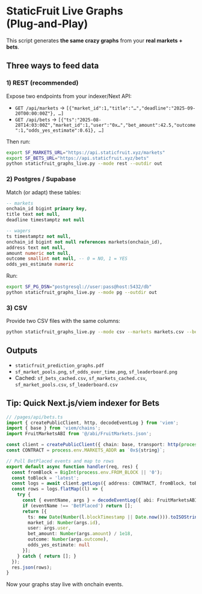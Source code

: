 # StaticFruit Live Graphs (Plug‑and‑Play)

This script generates **the same crazy graphs** from your **real markets + bets**.

## Three ways to feed data

### 1) REST (recommended)
Expose two endpoints from your indexer/Next API:
- `GET /api/markets` → `[{"market_id":1,"title":"…","deadline":"2025-09-20T00:00:00Z"}, …]`
- `GET /api/bets` → `[{"ts":"2025-08-28T14:03:00Z","market_id":1,"user":"0x…","bet_amount":42.5,"outcome":1,"odds_yes_estimate":0.61}, …]`

Then run:
```bash
export SF_MARKETS_URL="https://api.staticfruit.xyz/markets"
export SF_BETS_URL="https://api.staticfruit.xyz/bets"
python staticfruit_graphs_live.py --mode rest --outdir out
```

### 2) Postgres / Supabase
Match (or adapt) these tables:
```sql
-- markets
onchain_id bigint primary key,
title text not null,
deadline timestamptz not null

-- wagers
ts timestamptz not null,
onchain_id bigint not null references markets(onchain_id),
address text not null,
amount numeric not null,
outcome smallint not null, -- 0 = NO, 1 = YES
odds_yes_estimate numeric
```
Run:
```bash
export SF_PG_DSN="postgresql://user:pass@host:5432/db"
python staticfruit_graphs_live.py --mode pg --outdir out
```

### 3) CSV
Provide two CSV files with the same columns:
```bash
python staticfruit_graphs_live.py --mode csv --markets markets.csv --bets bets.csv --outdir out
```

## Outputs
- `staticfruit_prediction_graphs.pdf`
- `sf_market_pools.png`, `sf_odds_over_time.png`, `sf_leaderboard.png`
- Cached: `sf_bets_cached.csv`, `sf_markets_cached.csv`, `sf_market_pools.csv`, `sf_leaderboard.csv`

## Tip: Quick Next.js/viem indexer for Bets
```ts
// /pages/api/bets.ts
import { createPublicClient, http, decodeEventLog } from 'viem';
import { base } from 'viem/chains';
import FruitMarketsABI from '@/abi/FruitMarkets.json';

const client = createPublicClient({ chain: base, transport: http(process.env.ALCHEMY_URL!) });
const CONTRACT = process.env.MARKETS_ADDR as `0x${string}`;

// Pull BetPlaced events and map to rows
export default async function handler(req, res) {
  const fromBlock = BigInt(process.env.FROM_BLOCK || '0');
  const toBlock = 'latest';
  const logs = await client.getLogs({ address: CONTRACT, fromBlock, toBlock });
  const rows = logs.flatMap((l) => {
    try {
      const { eventName, args } = decodeEventLog({ abi: FruitMarketsABI, ...l });
      if (eventName !== 'BetPlaced') return [];
      return [{
        ts: new Date(Number(l.blockTimestamp || Date.now())).toISOString(),
        market_id: Number(args.id),
        user: args.user,
        bet_amount: Number(args.amount) / 1e18,
        outcome: Number(args.outcome),
        odds_yes_estimate: null
      }];
    } catch { return []; }
  });
  res.json(rows);
}
```

Now your graphs stay live with onchain events.
